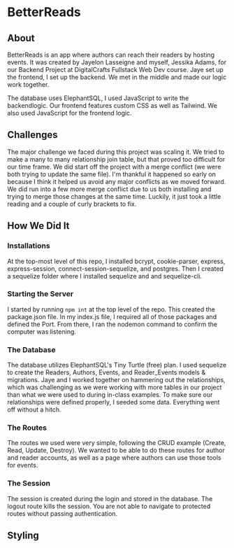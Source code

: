 # BetterReads

## About

BetterReads is an app where authors can reach their readers by hosting events. It was created by Jayelon Lasseigne and myself, Jessika Adams, for our Backend Project at DigitalCrafts Fullstack Web Dev course. Jaye set up the frontend, I set up the backend. We met in the middle and made our logic work together.

The database uses ElephantSQL, I used JavaScript to write the backendlogic. Our frontend features custom CSS as well as Tailwind. We also used JavaScript for the frontend logic.

## Challenges

The major challenge we faced during this project was scaling it. We tried to make a many to many relationship join table, but that proved too difficult for our time frame. We did start off the project with a merge conflict (we were both trying to update the same file). I'm thankful it happened so early on because I think it helped us avoid any major conflicts as we moved forward. We did run into a few more merge conflict due to us both installing and trying to merge those changes at the same time. Luckily, it just took a little reading and a couple of curly brackets to fix.

## How We Did It

### Installations

At the top-most level of this repo, I installed bcrypt, cookie-parser, express, express-session, connect-session-sequelize, and postgres. Then I created a sequelize folder where I installed sequelize and and sequelize-cli.

### Starting the Server

I started by running `npm int` at the top level of the repo. This created the package.json file. In my index.js file, I required all of those packages and defined the Port. From there, I ran the nodemon command to confirm the computer was listening.

### The Database

The database utilizes ElephantSQL's Tiny Turtle (free) plan. I used sequelize to create the Readers, Authors, Events, and Reader_Events models & migrations. Jaye and I worked together on hammering out the relationships, which was challenging as we were working with more tables in our project than what we were used to during in-class examples. To make sure our relationships were defined properly, I seeded some data. Everything went off without a hitch.

### The Routes

The routes we used were very simple, following the CRUD example (Create, Read, Update, Destroy). We wanted to be able to do these routes for author and reader accounts, as well as a page where authors can use those tools for events.

### The Session

The session is created during the login and stored in the database. The logout route kills the session. You are not able to navigate to protected routes without passing authentication.

## Styling
